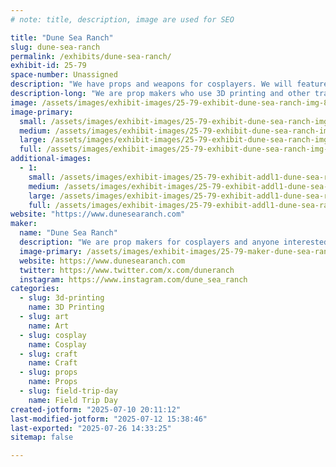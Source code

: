 ```yaml
---
# note: title, description, image are used for SEO

title: "Dune Sea Ranch"
slug: dune-sea-ranch
permalink: /exhibits/dune-sea-ranch/
exhibit-id: 25-79
space-number: Unassigned
description: "We have props and weapons for cosplayers. We will feature original art."
description-long: "We are prop makers who use 3D printing and other traditional means to make detailed prop pieces for cosplayers and anyone interested in costuming.  We will have original artwork as well as custom Star Wars themed wanted posters."
image: /assets/images/exhibit-images/25-79-exhibit-dune-sea-ranch-img-8993-large.jpeg
image-primary: 
  small: /assets/images/exhibit-images/25-79-exhibit-dune-sea-ranch-img-8993-small.jpeg
  medium: /assets/images/exhibit-images/25-79-exhibit-dune-sea-ranch-img-8993-medium.jpeg
  large: /assets/images/exhibit-images/25-79-exhibit-dune-sea-ranch-img-8993-large.jpeg
  full: /assets/images/exhibit-images/25-79-exhibit-dune-sea-ranch-img-8993-full.jpeg
additional-images: 
  - 1:
    small: /assets/images/exhibit-images/25-79-exhibit-addl1-dune-sea-ranch-img-8185-small.jpeg
    medium: /assets/images/exhibit-images/25-79-exhibit-addl1-dune-sea-ranch-img-8185-medium.jpeg
    large: /assets/images/exhibit-images/25-79-exhibit-addl1-dune-sea-ranch-img-8185-large.jpeg
    full: /assets/images/exhibit-images/25-79-exhibit-addl1-dune-sea-ranch-img-8185-full.jpeg
website: "https://www.dunesearanch.com"
maker: 
  name: "Dune Sea Ranch"
  description: "We are prop makers for cosplayers and anyone interested in costuming.  We use 3D printing and more traditional methods to make armor, weapons and droids.  We also make original artwork."
  image-primary: /assets/images/exhibit-images/25-79-maker-dune-sea-ranch-3x3-copy-medium.jpg
  website: https://www.dunesearanch.com
  twitter: https://www.twitter.com/x.com/duneranch
  instagram: https://www.instagram.com/dune_sea_ranch
categories: 
  - slug: 3d-printing
    name: 3D Printing
  - slug: art
    name: Art
  - slug: cosplay
    name: Cosplay
  - slug: craft
    name: Craft
  - slug: props
    name: Props
  - slug: field-trip-day
    name: Field Trip Day
created-jotform: "2025-07-10 20:11:12"
last-modified-jotform: "2025-07-12 15:38:46"
last-exported: "2025-07-26 14:33:25"
sitemap: false

---
```

